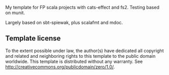 My template for FP scala projects with cats-effect and fs2.
Testing based on munit.

Largely based on sbt-spiewak, plus scalafmt and mdoc.


Template license
----------------
To the extent possible under law, the author(s) have dedicated all copyright and related
and neighboring rights to this template to the public domain worldwide.
This template is distributed without any warranty. See <http://creativecommons.org/publicdomain/zero/1.0/>.

[g8]: http://www.foundweekends.org/giter8/
